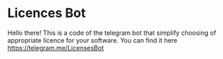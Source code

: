 # Licences Bot 

Hello there! This is a code of the telegram bot that simplify choosing of appropriate licence for your software.
You can find it here https://telegram.me/LicensesBot
